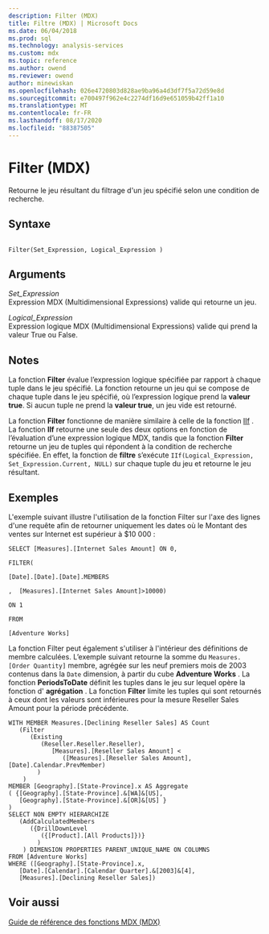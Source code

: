 ```yaml
---
description: Filter (MDX)
title: Filtre (MDX) | Microsoft Docs
ms.date: 06/04/2018
ms.prod: sql
ms.technology: analysis-services
ms.custom: mdx
ms.topic: reference
ms.author: owend
ms.reviewer: owend
author: minewiskan
ms.openlocfilehash: 026e4720803d828ae9ba96a4d3df7f5a72d59e8d
ms.sourcegitcommit: e700497f962e4c2274df16d9e651059b42ff1a10
ms.translationtype: MT
ms.contentlocale: fr-FR
ms.lasthandoff: 08/17/2020
ms.locfileid: "88387505"
---
```

# <a name="filter-mdx"></a>Filter (MDX)


  Retourne le jeu résultant du filtrage d'un jeu spécifié selon une condition de recherche.  
  
## <a name="syntax"></a>Syntaxe  
  
```  
  
Filter(Set_Expression, Logical_Expression )  
```  
  
## <a name="arguments"></a>Arguments  
 *Set_Expression*  
 Expression MDX (Multidimensional Expressions) valide qui retourne un jeu.  
  
 *Logical_Expression*  
 Expression logique MDX (Multidimensional Expressions) valide qui prend la valeur True ou False.  
  
## <a name="remarks"></a>Notes  
 La fonction **Filter** évalue l’expression logique spécifiée par rapport à chaque tuple dans le jeu spécifié. La fonction retourne un jeu qui se compose de chaque tuple dans le jeu spécifié, où l’expression logique prend la **valeur true**. Si aucun tuple ne prend la **valeur true**, un jeu vide est retourné.  
  
 La fonction **Filter** fonctionne de manière similaire à celle de la fonction [IIf](../mdx/iif-mdx.md) . La fonction **IIf** retourne une seule des deux options en fonction de l’évaluation d’une expression logique MDX, tandis que la fonction **Filter** retourne un jeu de tuples qui répondent à la condition de recherche spécifiée. En effet, la fonction de **filtre** s’exécute `IIf(Logical_Expression, Set_Expression.Current, NULL)` sur chaque tuple du jeu et retourne le jeu résultant.  
  
## <a name="examples"></a>Exemples  
 L'exemple suivant illustre l'utilisation de la fonction Filter sur l'axe des lignes d'une requête afin de retourner uniquement les dates où le Montant des ventes sur Internet est supérieur à $10 000 :  
  
 `SELECT [Measures].[Internet Sales Amount] ON 0,`  
  
 `FILTER(`  
  
 `[Date].[Date].[Date].MEMBERS`  
  
 `,  [Measures].[Internet Sales Amount]>10000)`  
  
 `ON 1`  
  
 `FROM`  
  
 `[Adventure Works]`  
  
 La fonction Filter peut également s'utiliser à l'intérieur des définitions de membre calculées. L’exemple suivant retourne la somme du `Measures.[Order Quantity]` membre, agrégée sur les neuf premiers mois de 2003 contenus dans la `Date` dimension, à partir du cube **Adventure Works** . La fonction **PeriodsToDate** définit les tuples dans le jeu sur lequel opère la fonction d' **agrégation** . La fonction **Filter** limite les tuples qui sont retournés à ceux dont les valeurs sont inférieures pour la mesure Reseller Sales Amount pour la période précédente.  
  
```  
WITH MEMBER Measures.[Declining Reseller Sales] AS Count  
   (Filter  
      (Existing  
         (Reseller.Reseller.Reseller),   
            [Measures].[Reseller Sales Amount] <   
               ([Measures].[Reseller Sales Amount],[Date].Calendar.PrevMember)  
        )  
    )  
MEMBER [Geography].[State-Province].x AS Aggregate   
( {[Geography].[State-Province].&[WA]&[US],   
   [Geography].[State-Province].&[OR]&[US] }   
)  
SELECT NON EMPTY HIERARCHIZE   
   (AddCalculatedMembers   
      ({DrillDownLevel  
         ({[Product].[All Products]})}  
        )  
    ) DIMENSION PROPERTIES PARENT_UNIQUE_NAME ON COLUMNS   
FROM [Adventure Works]  
WHERE ([Geography].[State-Province].x,   
   [Date].[Calendar].[Calendar Quarter].&[2003]&[4],  
   [Measures].[Declining Reseller Sales])  
```  
  
## <a name="see-also"></a>Voir aussi  
 [Guide de référence des fonctions MDX &#40;MDX&#41;](../mdx/mdx-function-reference-mdx.md)  
  
  
